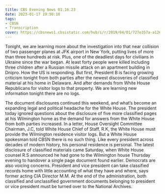 ```yaml
---
title: CBS Evening News 01.16.23
date: 2023-01-17 19:50:18
tags:
- CBSN
- Transcription
cover: https://cbsnews1.cbsistatic.com/hub/i/r/2019/04/01/727e357a-a126-4138-a2c5-4d3222669d57/thumbnail/640x360/3ff2761028dc5c65cc4f07acd54bcd5c/cbsn2-logo-1920x1080.jpg
---
```

Tonight, we are learning more about the investigation into that near collision of two passenger planes at JFK airport in New York, putting lives of more than three hundreds at risk. Plus, one of the deadliest days for civilians in Ukraine since the war began. At least forty people were killed including three children after a Russian missile attack on an apartment building in Dnipro. How the US is responding. But first, President B is facing growing criticism tonight from both parties after the newest discoveries of classified material at his home in Delaware. And after demands from White House Republicans for visitor logs to that property. We are learning new information tonight there are no logs. 

The document disclosures continued this weekend, and what’s become an expanding legal and political headache for the White House. The president today ignored questions about the disclosure of five more classified pages at his Wilmington home as the demand for answers from the White House from both parties increased. In a letter, House Oversight Committee Chairman, J.C, told White House Chief of Staff, R.K, the White House must provide the Wilmington residence visitor logs. But a White House spokesman told CBSN there is no such thing. Like every president across decades of modern history, his personal residence is personal. The latest disclosure of classified materials came Saturday, when White House counsel R.S announced he had gone to the Wilmington house Thursday evening to handover a single page document found earlier. Democrats are also voicing concerns. President and vice president can take classified records home with little accounting of what they have and where, says former acting CIA Director M.M. At the end of the administration, both classified and unclassified government documents belonging to president or vice president must be turned over to the National Archives.
